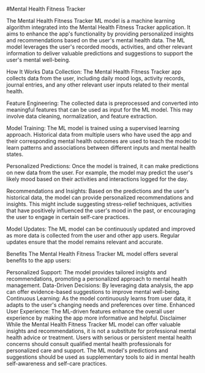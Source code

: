 #Mental Health Fitness Tracker

The Mental Health Fitness Tracker ML model is a machine learning algorithm integrated into the Mental Health Fitness Tracker application. It aims to enhance the app's functionality by providing personalized insights and recommendations based on the user's mental health data. The ML model leverages the user's recorded moods, activities, and other relevant information to deliver valuable predictions and suggestions to support the user's mental well-being.

How It Works
Data Collection: The Mental Health Fitness Tracker app collects data from the user, including daily mood logs, activity records, journal entries, and any other relevant user inputs related to their mental health.

Feature Engineering: The collected data is preprocessed and converted into meaningful features that can be used as input for the ML model. This may involve data cleaning, normalization, and feature extraction.

Model Training: The ML model is trained using a supervised learning approach. Historical data from multiple users who have used the app and their corresponding mental health outcomes are used to teach the model to learn patterns and associations between different inputs and mental health states.

Personalized Predictions: Once the model is trained, it can make predictions on new data from the user. For example, the model may predict the user's likely mood based on their activities and interactions logged for the day.

Recommendations and Insights: Based on the predictions and the user's historical data, the model can provide personalized recommendations and insights. This might include suggesting stress-relief techniques, activities that have positively influenced the user's mood in the past, or encouraging the user to engage in certain self-care practices.

Model Updates: The ML model can be continuously updated and improved as more data is collected from the user and other app users. Regular updates ensure that the model remains relevant and accurate.

Benefits
The Mental Health Fitness Tracker ML model offers several benefits to the app users:

Personalized Support: The model provides tailored insights and recommendations, promoting a personalized approach to mental health management.
Data-Driven Decisions: By leveraging data analysis, the app can offer evidence-based suggestions to improve mental well-being.
Continuous Learning: As the model continuously learns from user data, it adapts to the user's changing needs and preferences over time.
Enhanced User Experience: The ML-driven features enhance the overall user experience by making the app more informative and helpful.
Disclaimer
While the Mental Health Fitness Tracker ML model can offer valuable insights and recommendations, it is not a substitute for professional mental health advice or treatment. Users with serious or persistent mental health concerns should consult qualified mental health professionals for personalized care and support. The ML model's predictions and suggestions should be used as supplementary tools to aid in mental health self-awareness and self-care practices.
